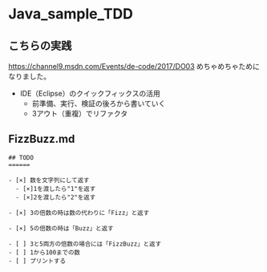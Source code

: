 # Java_sample_TDD

## こちらの実践
https://channel9.msdn.com/Events/de-code/2017/DO03
めちゃめちゃためになりました。
- IDE（Eclipse）のクイックフィックスの活用
  - 前準備、実行、検証の後ろから書いていく
  - 3アウト（重複）でリファクタ
  
## FizzBuzz.md
```
## TODO
======

- [×] 数を文字列にして返す
  - [×]1を渡したら"1"を返す
  - [×]2を渡したら"2"を返す

- [×] 3の倍数の時は数の代わりに「Fizz」と返す

- [×] 5の倍数の時は「Buzz」と返す

- [ ] 3と5両方の倍数の場合には「FizzBuzz」と返す
- [ ] 1から100までの数
- [ ] プリントする
```

